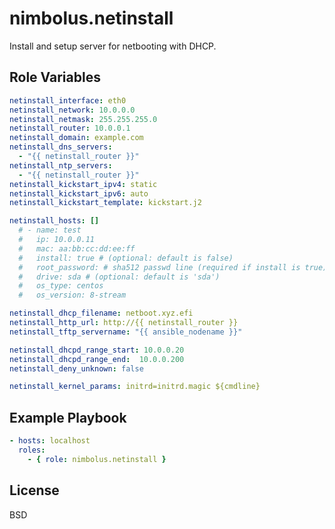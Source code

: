 nimbolus.netinstall
=========

Install and setup server for netbooting with DHCP.

Role Variables
--------------

```yml
netinstall_interface: eth0
netinstall_network: 10.0.0.0
netinstall_netmask: 255.255.255.0
netinstall_router: 10.0.0.1
netinstall_domain: example.com
netinstall_dns_servers:
  - "{{ netinstall_router }}"
netinstall_ntp_servers:
  - "{{ netinstall_router }}"
netinstall_kickstart_ipv4: static
netinstall_kickstart_ipv6: auto
netinstall_kickstart_template: kickstart.j2

netinstall_hosts: []
  # - name: test
  #   ip: 10.0.0.11
  #   mac: aa:bb:cc:dd:ee:ff
  #   install: true # (optional: default is false)
  #   root_password: # sha512 passwd line (required if install is true)
  #   drive: sda # (optional: default is 'sda')
  #   os_type: centos
  #   os_version: 8-stream

netinstall_dhcp_filename: netboot.xyz.efi
netinstall_http_url: http://{{ netinstall_router }}
netinstall_tftp_servername: "{{ ansible_nodename }}"

netinstall_dhcpd_range_start: 10.0.0.20
netinstall_dhcpd_range_end:  10.0.0.200
netinstall_deny_unknown: false

netinstall_kernel_params: initrd=initrd.magic ${cmdline}
```

Example Playbook
----------------

```yml
- hosts: localhost
  roles:
    - { role: nimbolus.netinstall }
```

License
-------

BSD

